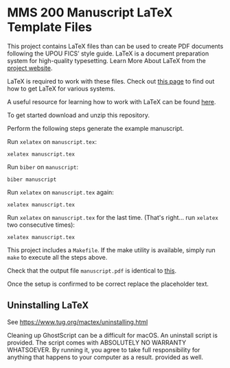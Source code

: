 # MMS 200 Manuscript LaTeX Template Files

This project contains LaTeX files than can be used to create PDF documents following
the UPOU FICS’ style guide. LaTeX is a document preparation system for
high-quality typesetting. Learn More About LaTeX from the [project website](https://www.latex-project.org/).

LaTeX is required to work with these files. Check out [this page](https://www.latex-project.org/get/)
to find out how to get LaTeX for various systems.

A useful resource for learning how to work with LaTeX can be found [here](https://en.wikibooks.org/wiki/LaTeX).

To get started download and unzip this repository.

Perform the following steps generate the example manuscript.

Run `xelatex` on `manuscript.tex`:
```
xelatex manuscript.tex
```
Run `biber` on `manuscript`:
```
biber manuscript
```
Run `xelatex` on `manuscript.tex` again:
```
xelatex manuscript.tex
```
Run `xelatex` on `manuscript.tex` for the last time. (That's right… run `xelatex` two consecutive times):
```
xelatex manuscript.tex
```

This project includes a `Makefile`. If the make utility is available, simply
run `make` to execute all the steps above.

Check that the output file `manuscript.pdf` is identical to [this](http://marcoenri.co/manuscript.pdf).

Once the setup is confirmed to be correct replace the placeholder text.

## Uninstalling LaTeX

See https://www.tug.org/mactex/uninstalling.html

Cleaning up GhostScript can be a difficult for macOS. An uninstall script is 
provided. The script comes with ABSOLUTELY NO WARRANTY WHATSOEVER. By running it,
you agree to take full responsibility for anything that happens to your computer
as a result.  provided as well.  
